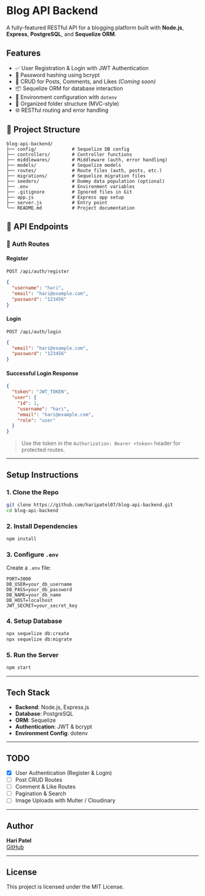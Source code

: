 # Blog API Backend

A fully-featured RESTful API for a blogging platform built with **Node.js**, **Express**, **PostgreSQL**, and **Sequelize ORM**.

## Features

- ✅ User Registration & Login with JWT Authentication
- 🔐 Password hashing using bcrypt
- 🧾 CRUD for Posts, Comments, and Likes *(Coming soon)*
- 📦 Sequelize ORM for database interaction
- 🌱 Environment configuration with `dotenv`
- 📂 Organized folder structure (MVC-style)
- 🌐 RESTful routing and error handling

## 📁 Project Structure

```
blog-api-backend/
├── config/             # Sequelize DB config
├── controllers/        # Controller functions
├── middlewares/        # Middleware (auth, error handling)
├── models/             # Sequelize models
├── routes/             # Route files (auth, posts, etc.)
├── migrations/         # Sequelize migration files
├── seeders/            # Dummy data population (optional)
├── .env                # Environment variables
├── .gitignore          # Ignored files in Git
├── app.js              # Express app setup
├── server.js           # Entry point
└── README.md           # Project documentation
```

## 🧪 API Endpoints

### 🔐 Auth Routes

#### Register

```
POST /api/auth/register
```

```json
{
  "username": "hari",
  "email": "hari@example.com",
  "password": "123456"
}
```

#### Login

```
POST /api/auth/login
```

```json
{
  "email": "hari@example.com",
  "password": "123456"
}
```

#### Successful Login Response

```json
{
  "token": "JWT_TOKEN",
  "user": {
    "id": 1,
    "username": "hari",
    "email": "hari@example.com",
    "role": "user"
  }
}
```

> Use the token in the `Authorization: Bearer <token>` header for protected routes.

---

## Setup Instructions

### 1. Clone the Repo

```bash
git clone https://github.com/haripatel07/blog-api-backend.git
cd blog-api-backend
```

### 2. Install Dependencies

```bash
npm install
```

### 3. Configure `.env`

Create a `.env` file:

```env
PORT=3000
DB_USER=your_db_username
DB_PASS=your_db_password
DB_NAME=your_db_name
DB_HOST=localhost
JWT_SECRET=your_secret_key
```

### 4. Setup Database

```bash
npx sequelize db:create
npx sequelize db:migrate
```

### 5. Run the Server

```bash
npm start
```

---

## Tech Stack

- **Backend**: Node.js, Express.js
- **Database**: PostgreSQL
- **ORM**: Sequelize
- **Authentication**: JWT & bcrypt
- **Environment Config**: dotenv

---

## TODO

- [x] User Authentication (Register & Login)
- [ ] Post CRUD Routes
- [ ] Comment & Like Routes
- [ ] Pagination & Search
- [ ] Image Uploads with Multer / Cloudinary

---

## Author

**Hari Patel**  
[GitHub](https://github.com/haripatel07)

---

## License

This project is licensed under the MIT License.
